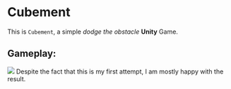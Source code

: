 # Cubement
This is `Cubement`, a simple _dodge the obstacle_ **Unity** Game.
## Gameplay:
![](animation.gif)
Despite the fact that this is my first attempt, I am mostly happy with the result.
